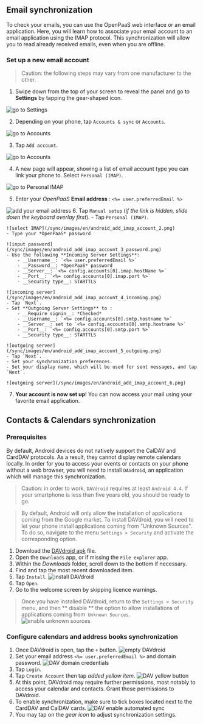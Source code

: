Email synchronization
----------------

To check your emails, you can use the OpenPaaS web interface or an email application. Here, you will learn how to associate your email account to an email application using the IMAP protocol. This synchronization will allow you to read already received emails, even when you are offline.

### Set up a new email account

> Caution: the following steps may vary from one manufacturer to the other.

1. Swipe down from the top of your screen to reveal the panel and go to **Settings** by tapping the gear-shaped icon.

![go to Settings](/sync/images/en/android_settings_icon.png)

2. Depending on your phone, tap `Accounts & sync` or `Accounts`.

![go to Accounts](/sync/images/en/android_settings_accounts.png)

3. Tap `Add account`.

![go to Accounts](/sync/images/en/android_add_account.png)

4. A new page will appear, showing a list of email account type you can link your phone to. Select `Personal (IMAP)`.

![go to Personal IMAP](/sync/images/en/android_add_imap_account.png)

5. Enter your *OpenPaaS* **Email address** : `<%= user.preferredEmail %>`  

![add your email address](/sync/images/en/android_add_imap_account_1.png)
6. Tap `Manual setup`  (*if the link is hidden, slide down the keyboard overlay first*).
    - Tap `Personal (IMAP)`.

    ![select IMAP](/sync/images/en/android_add_imap_account_2.png)
    - Type your *OpenPaaS* password

    ![input password](/sync/images/en/android_add_imap_account_3_password.png)
    - Use the following **Incoming Server Settings**:
        - __Username__: `<%= user.preferredEmail %>`
        - __Password__: *OpenPaaS* password
        - __Server__: `<%= config.accounts[0].imap.hostName %>`
        - __Port__: `<%= config.accounts[0].imap.port %>`
        - __Security type__: STARTTLS

    ![incoming server](/sync/images/en/android_add_imap_account_4_incoming.png)
    - Tap `Next`.
    - Set **Outgoing Server Settings** to :
        - __Require signin__: *Checked*
        - __Username__: `<%= config.accounts[0].smtp.hostname %>`
        - __Server__: set to `<%= config.accounts[0].smtp.hostname %>`
        - __Port__: `<%= config.accounts[0].smtp.port %>`
        - __Security type__: STARTTLS

    ![outgoing server](/sync/images/en/android_add_imap_account_5_outgoing.png)
    - Tap `Next`.
    - Set your synchronization preferences.
    - Set your display name, which will be used for sent messages, and tap `Next`.

    ![outgoing server](/sync/images/en/android_add_imap_account_6.png)

7. **Your account is now set up**! You can now access your mail using your favorite email application.

Contacts & Calendars synchronization
----------------

### Prerequisites

By default, Android devices do not natively support the CalDAV and CardDAV protocols. As a result, they cannot display remote calendars locally. In order for you to access your events or contacts on your phone without a web browser, you will need to install `DAVdroid`, an application which will manage this synchronization.

> Caution: in order to work, `DAVdroid` requires at least `Android 4.4`. If your smartphone is less than five years old, you should be ready to go.

> By default, Android will only allow the installation of applications coming from the Google market. To install DAVdroid, you will need to let your phone install applications coming from "Unknown Sources". To do so, navigate to the menu `Settings > Security` and activate the corresponding option.

1. Download the [DAVdroid apk] file.
2. Open the `Downloads` app, or if missing the `File explorer` app.
3. Within the *Downloads* folder, scroll down to the bottom if necessary.
4. Find and tap the most recent downloaded item.
5. Tap `Install`.
![install DAVdroid](/sync/images/en/android_davdroid_installed.png)
6. Tap `Open`.
7. Go to the welcome screen by skipping licence warnings.

> Once you have installed DAVdroid, return to the `Settings > Security` menu, and then ** disable ** the option to allow installations of applications coming from` Unknown Sources`.
![enable unknown sources](/sync/images/en/android_davdroid_unknown_src.png)

### Configure calendars and address books synchronization

1. Once DAVdroid is open, tap the `+` button.
![empty DAVdroid](/sync/images/en/android_davdroid_empty.png)
2. Set your email address `<%= user.preferredEmail %>` and domain password.
![DAV domain credentials](/sync/images/en/android_davdroid_add_account.png)
3. Tap `Login`.
4. Tap `Create Account` then tap *added yellow item*.
![DAV yellow button](/sync/images/en/android_davdroid_accounts_list.png)
5. At this point, DAVdroid may require further permissions, most notably to access your calendar and contacts. Grant those permissions to DAVdroid.
6. To enable synchronization, make sure to tick boxes located next to the CardDAV and CalDAV cards.
![DAV enable automated sync](/sync/images/en/android_davdroid_enable_autosync.png)
7. You may tap on the *gear icon* to adjust synchronization settings.

[DAVdroid apk]: https://f-droid.org/repo/at.bitfire.davdroid_231.apk
